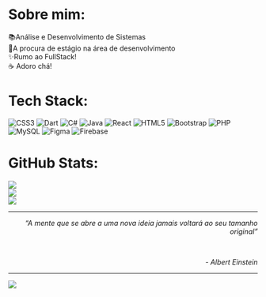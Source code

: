 #  Sobre mim:
📚Análise e Desenvolvimento de Sistemas<br>💼A procura de estágio na área de desenvolvimento<br>✨Rumo ao FullStack!<br>☕ Adoro chá!


#  Tech Stack:
![CSS3](https://img.shields.io/badge/css3-%231572B6.svg?style=for-the-badge&logo=css3&logoColor=white) ![Dart](https://img.shields.io/badge/dart-%230175C2.svg?style=for-the-badge&logo=dart&logoColor=white) ![C#](https://img.shields.io/badge/c%23-%23239120.svg?style=for-the-badge&logo=c-sharp&logoColor=white) ![Java](https://img.shields.io/badge/java-%23ED8B00.svg?style=for-the-badge&logo=openjdk&logoColor=white) ![React](https://img.shields.io/badge/react-%2320232a.svg?style=for-the-badge&logo=react&logoColor=%2361DAFB) ![HTML5](https://img.shields.io/badge/html5-%23E34F26.svg?style=for-the-badge&logo=html5&logoColor=white) ![Bootstrap](https://img.shields.io/badge/bootstrap-%238511FA.svg?style=for-the-badge&logo=bootstrap&logoColor=white) ![PHP](https://img.shields.io/badge/php-%23777BB4.svg?style=for-the-badge&logo=php&logoColor=white) ![MySQL](https://img.shields.io/badge/mysql-%2300000f.svg?style=for-the-badge&logo=mysql&logoColor=white) ![Figma](https://img.shields.io/badge/figma-%23F24E1E.svg?style=for-the-badge&logo=figma&logoColor=white) ![Firebase](https://img.shields.io/badge/Firebase-039BE5?style=for-the-badge&logo=Firebase&logoColor=white)
#  GitHub Stats:
![](https://github-readme-stats.vercel.app/api?username=domii9k&theme=radical&hide_border=false&include_all_commits=true&count_private=false)<br/>
![](https://github-readme-streak-stats.herokuapp.com/?user=domii9k&theme=radical&hide_border=false)<br/>
![](https://github-readme-stats.vercel.app/api/top-langs/?username=domii9k&theme=radical&hide_border=false&include_all_commits=true&count_private=false&layout=compact)

---
 *<p align="right">“A mente que se abre a uma nova ideia jamais voltará ao seu tamanho original”</p>*\
*<p align="right"> - Albert Einstein</p>*

---
[![](https://visitcount.itsvg.in/api?id=domii9k&icon=0&color=0)](https://visitcount.itsvg.in)

<!-- Proudly created with GPRM ( https://gprm.itsvg.in ) -->